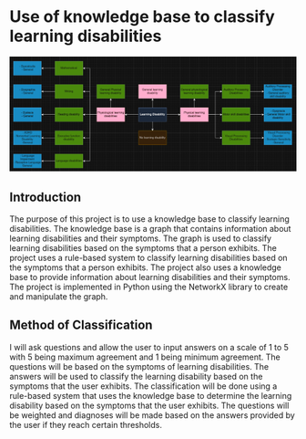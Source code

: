 # Use of knowledge base to classify learning disabilities
![alt text](Images/ClassificationGraph.png)

## Introduction
The purpose of this project is to use a knowledge base to classify learning disabilities. The knowledge base is a graph that contains information about learning disabilities and their symptoms. The graph is used to classify learning disabilities based on the symptoms that a person exhibits. The project uses a rule-based system to classify learning disabilities based on the symptoms that a person exhibits. The project also uses a knowledge base to provide information about learning disabilities and their symptoms. The project is implemented in Python using the NetworkX library to create and manipulate the graph.

## Method of Classification
I will ask questions
and allow the user to input answers on a scale of 1 to 5 with 5 being maximum agreement and 1 being minimum agreement.
The questions will be based on the symptoms of learning disabilities.
The answers will be used to classify the learning disability based on the symptoms that the user exhibits.
The classification will be done
using a rule-based system
that uses the knowledge base to determine the learning disability based on the symptoms that the user exhibits.
The questions will be weighted and diagnoses
will be made based on the answers provided by the user if they reach certain thresholds.